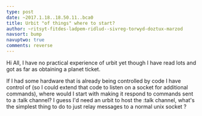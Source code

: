 ```yaml
---
type: post
date: ~2017.1.18..18.50.11..bca0
title: Urbit "of things" where to start?
author: ~ritsyt-fitdes-ladpem-ridlud--sivreg-torwyd-doztux-marzod
navsort: bump
navuptwo: true
comments: reverse
---
```


Hi All, 
I have no practical experience of urbit yet though I have read lots and got as far as obtaining a planet ticket.

If I had some hardware that is already being controlled by code I have control of (so I could extend that code  to listen on a socket for additional commands), where would I start with making it respond to commands sent to a :talk channel?
I guess I'd need an urbit to host the :talk channel, what's the simplest thing to do to just relay messages to a normal unix socket ? 
